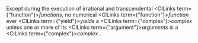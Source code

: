  



Except during the execution of irrational and transcendental <ClLinks  term={"function"}><i>functions</i></ClLinks>, no numerical <ClLinks  term={"function"}><i>function</i></ClLinks> ever <ClLinks  term={"yield"}><i>yields</i></ClLinks> a <ClLinks  term={"complex"}><i>complex</i></ClLinks> unless one or more of its <ClLinks  term={"argument"}><i>arguments</i></ClLinks> is a <ClLinks  term={"complex"}><i>complex</i></ClLinks> . 



